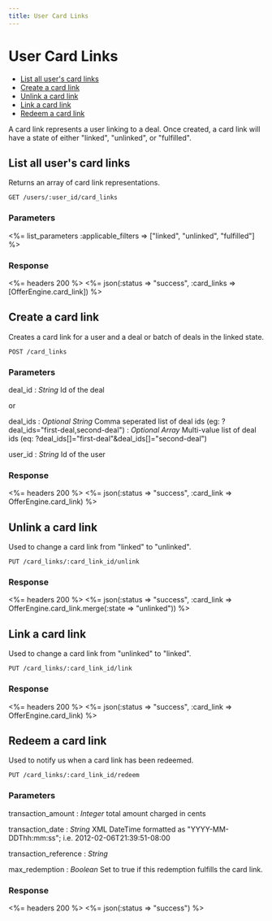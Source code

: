 ```yaml
---
title: User Card Links
---
```


# User Card Links

* [List all user's card links](/v1/users/card_links/#list-all-users-card-links)
* [Create a card link](/v1/users/card_links/#create-a-card-link)
* [Unlink a card link](/v1/users/card_links/#unlink-a-card-link)
* [Link a card link](/v1/users/card_links/#link-a-card-link)
* [Redeem a card link](/v1/users/card_links/#redeem-a-card-link)

A card link represents a user linking to a deal.  Once created, a card link will have a state of either "linked", "unlinked", or "fulfilled".

## List all user's card links
Returns an array of card link representations.

    GET /users/:user_id/card_links

### Parameters

<%= list_parameters :applicable_filters => ["linked", "unlinked", "fulfilled"] %>

### Response

<%= headers 200 %>
<%= json(:status => "success", :card_links => [OfferEngine.card_link]) %>

## Create a card link
Creates a card link for a user and a deal or batch of deals in the linked state.

    POST /card_links

### Parameters

deal_id
: _String_  Id of the deal

or

deal_ids
: _Optional String_ Comma seperated list of deal ids (eg: ?deal_ids="first-deal,second-deal")
: _Optional Array_ Multi-value list of deal ids (eq: ?deal_ids[]="first-deal"&deal_ids[]="second-deal")

user_id
: _String_ Id of the user

### Response

<%= headers 200 %>
<%= json(:status => "success", :card_link => OfferEngine.card_link) %>

## Unlink a card link
Used to change a card link from "linked" to "unlinked".

    PUT /card_links/:card_link_id/unlink

### Response

<%= headers 200 %>
<%= json(:status => "success", :card_link => OfferEngine.card_link.merge(:state => "unlinked")) %>

## Link a card link
Used to change a card link from "unlinked" to "linked".

    PUT /card_links/:card_link_id/link

### Response

<%= headers 200 %>
<%= json(:status => "success", :card_link => OfferEngine.card_link) %>

## Redeem a card link
Used to notify us when a card link has been redeemed.

    PUT /card_links/:card_link_id/redeem

### Parameters

transaction_amount
: _Integer_ total amount charged in cents

transaction_date
: _String_ XML DateTime formatted as "YYYY-MM-DDThh:mm:ss"; i.e. 2012-02-06T21:39:51-08:00

transaction_reference
: _String_

max_redemption
: _Boolean_ Set to true if this redemption fulfills the card link.

### Response

<%= headers 200 %>
<%= json(:status => "success") %>
